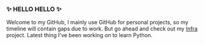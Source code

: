 ### ✨ HELLO HELLO ✨

Welcome to my GitHub, I mainly use GitHub for personal projects, so my timeline will contain gaps due to work. But go ahead and check out my [Infra](https://github.com/baswilson/infra) project. Latest thing I've been working on to learn Python.
